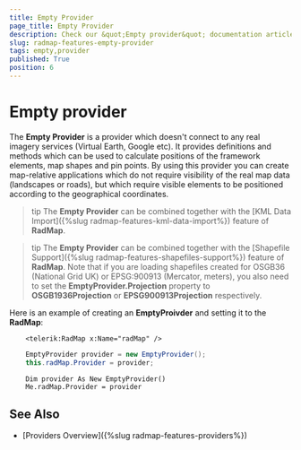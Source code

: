 ```yaml
---
title: Empty Provider
page_title: Empty Provider
description: Check our &quot;Empty provider&quot; documentation article for the RadMap {{ site.framework_name }} control.
slug: radmap-features-empty-provider
tags: empty,provider
published: True
position: 6
---
```


# Empty provider

The __Empty Provider__ is a provider which doesn't connect to any real imagery services (Virtual Earth, Google etc). It provides definitions and methods which can be used to calculate positions of the framework elements, map shapes and pin points. By using this provider you can create map-relative applications which do not require visibility of the real map data (landscapes or roads), but which require visible elements to be positioned according to the geographical coordinates.

>tip The __Empty Provider__ can be combined together with the [KML Data Import]({%slug radmap-features-kml-data-import%}) feature of __RadMap__.

>tip The __Empty Provider__ can be combined together with the [Shapefile Support]({%slug radmap-features-shapefiles-support%}) feature of __RadMap__. Note that if you are loading shapefiles created for OSGB36 (National Grid UK) or EPSG:900913 (Mercator, meters), you also need to set the __EmptyProvider.Projection__ property to __OSGB1936Projection__ or __EPSG900913Projection__ respectively.

Here is an example of creating an __EmptyProivder__ and setting it to the __RadMap__:


```XAML
	<telerik:RadMap x:Name="radMap" />
```


```C#
	EmptyProvider provider = new EmptyProvider();
	this.radMap.Provider = provider;
```
```VB.NET
	Dim provider As New EmptyProvider()
	Me.radMap.Provider = provider
```

## See Also
 * [Providers Overview]({%slug radmap-features-providers%})